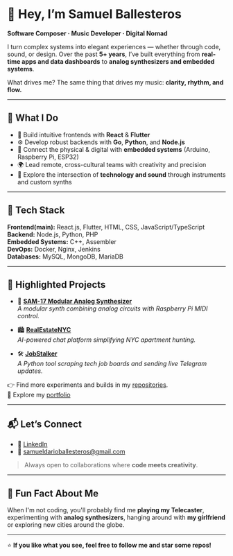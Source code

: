 # 👋 Hey, I’m **Samuel Ballesteros**  

**Software Composer · Music Developer · Digital Nomad**  

I turn complex systems into elegant experiences — whether through code, sound, or design. Over the past **5+ years**, I’ve built everything from **real-time apps and data dashboards** to **analog synthesizers and embedded systems**.  

What drives me? The same thing that drives my music: **clarity, rhythm, and flow.**  

---

## 🚀 **What I Do**
- 🎨 Build intuitive frontends with **React** & **Flutter**  
- ⚙️ Develop robust backends with **Go**, **Python**, and **Node.js**  
- 🔌 Connect the physical & digital with **embedded systems** (Arduino, Raspberry Pi, ESP32)  
- 🌍 Lead remote, cross-cultural teams with creativity and precision  
- 🎵 Explore the intersection of **technology and sound** through instruments and custom synths  

---

## 🧠 **Tech Stack**
**Frontend(main):** React.js, Flutter, HTML, CSS, JavaScript/TypeScript  
**Backend:** Node.js, Python, PHP  
**Embedded Systems:** C++, Assembler   
**DevOps:** Docker, Nginx, Jenkins  
**Databases:** MySQL, MongoDB, MariaDB

---

## 🌟 **Highlighted Projects**
- 🎹 **[SAM-17 Modular Analog Synthesizer](https://youtu.be/U-ROBm5uAJs?si=TliPE46rhpOfe2zv)**  
   *A modular synth combining analog circuits with Raspberry Pi MIDI control.*  

- 🏙️ **[RealEstateNYC](https://www.sdar.dev/newyorkmoves)**  
   *AI-powered chat platform simplifying NYC apartment hunting.*  

- 🛠️ **[JobStalker](https://github.com/sssamuelll/jobstalker)**  
   *A Python tool scraping tech job boards and sending live Telegram updates.*  

👉 Find more experiments and builds in my [repositories](https://github.com/sssamuelll?tab=repositories).  
🧭 Explore my [portfolio](https://www.sdar.dev/)  

---

## 📬 **Let’s Connect**
- 💼 [LinkedIn](https://www.linkedin.com/in/samueldarioballesteros)  
- 📧 [samueldarioballesteros@gmail.com](mailto:samueldarioballesteros@gmail.com)  

> Always open to collaborations where **code meets creativity**.  


---

## 🎵 **Fun Fact About Me**
When I'm not coding, you'll probably find me **playing my Telecaster**, experimenting with **analog synthesizers**, hanging around with **my girlfriend** or exploring new cities around the globe.

---

⭐ **If you like what you see, feel free to follow me and star some repos!**  
